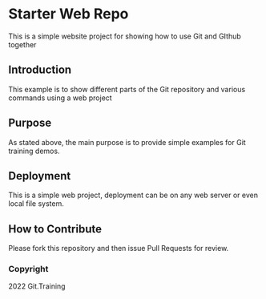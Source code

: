 # Starter Web Repo

This is a simple website project for showing how to use Git and GIthub together

## Introduction

This example is to show different parts of the Git repository and various commands using a web project

## Purpose

As stated above, the main purpose is to provide simple examples for Git training demos. 

## Deployment

This is a simple web project, deployment can be on any web server or even local file system.

## How to Contribute

Please fork this repository and then issue Pull Requests for review. 

### Copyright

2022 Git.Training